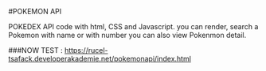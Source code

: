 #POKEMON API

POKEDEX API code with html, CSS and Javascript. you can render, search a Pokemon with name or with number
you can also view Pokenmon detail. 

###NOW TEST : https://rucel-tsafack.developerakademie.net/pokemonapi/index.html
